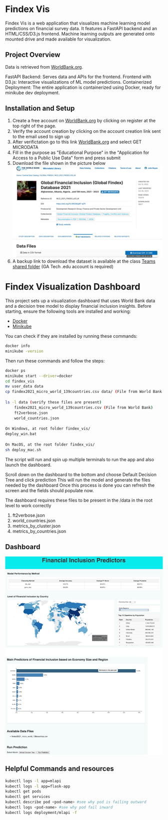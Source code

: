 # Findex Vis

Findex Vis is a web application that visualizes machine learning model predictions on financial survey data. It features a FastAPI backend and an HTML/CSS/D3.js frontend. Machine learning outputs are generated onto mounted drive and made available for visualization.

## Project Overview

Data is retrieved from [WorldBank.org](https://www.worldbank.org/en/publication/globalfindex/Data).  

FastAPI Backend: Serves data and APIs for the frontend.
Frontend with D3.js: Interactive visualizations of ML model predictions.
Containerized Deployment: The entire application is containerized using Docker, ready for minikube dev deployment.

## Installation and Setup
1) Create a free account on [WorldBank.org](https://microdata.worldbank.org/index.php/catalog/4607) by clicking on register at the top right of the page.
2) Verify the account creation by clicking on the account creation link sent to the email used to sign up
3) After verifictation go to this link [WorldBank.org](https://microdata.worldbank.org/index.php/catalog/4607) and select GET MICRODATA 
4) Fill in the purpose as "Educational Purpose" in the "Application for Access to a Public Use Data" form and press submit 
5) Download the file shown in the picture below
  ![World Bank Data](images/world_bank_data.jpeg)
6) A backup link to download the dataset is available at the class [Teams shared folder](https://gtvault.sharepoint.com/:x:/s/CSE6242663/Edc7pw-ekURMlST5YilCRPMBJnK70cfPxsq4Cj6Bc-jHxw?e=1qQZEg) (GA Tech .edu account is required)

# Findex Visualization Dashboard

This project sets up a visualization dashboard that uses World Bank data and a decision tree model to display financial inclusion insights.
Before starting, ensure the following tools are installed and working:

- [Docker](https://docs.docker.com/get-docker/)
- [Minikube](https://minikube.sigs.k8s.io/docs/start/)

You can check if they are installed by running these commands:
```bash 
docker info
minikube -version
```
Then run these commands and follow the steps:
```bash
docker ps
minikube start --driver=docker 
cd findex_vis
mv user_data data
cp findex2021_micro_world_139countries.csv data/ (File from World Bank site)

ls -l data (verify these files are present)
    findex2021_micro_world_139countries.csv (File from World Bank)
    ft2verbose.json
    world_countries.json

On Windows, at root folder findex_vis/
deploy_win.bat

On MacOS, at the root folder findex_vis/
sh deploy_mac.sh
```

The script will run and spin up multiple terminals to run the app and also launch the dashboard. 

Scroll down on the dashboard to the bottom and choose Default Decision Tree and click prediction 
This will run the model and generate the files needed by the dashboard
Once this process is done you can refresh the screen and the fields should populate now.

The dashboard requires these files to be present in the /data in the root level to work correctly 
1) ft2verbose.json
2) world_countries.json
3) metrics_by_cluster.json
4) metrics_by_countries.json


## Dashboard 
![Image of the running dashboard](images/dashboard.jpeg)


## Helpful Commands and resources
```bash
kubectl logs -l app=mlapi
kubectl logs -l app=flask-app
kubectl get pods
kubectl get services
kubectl describe pod <pod-name> #see why pod is failing outward
kubectl logs <pod-name> #see why pod fail inward
kubectl logs deployment/mlapi -f
```
